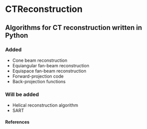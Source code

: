 # CTReconstruction

## Algorithms for CT reconstruction written in Python

### Added ###
- Cone beam reconstruction
- Equiangular fan-beam reconstruction
- Equispace fan-beam reconstruction  
- Forward-projection code
- Back-projection functions

### Will be added ###
- Helical reconstruction algorithm
- SART

#### References ####